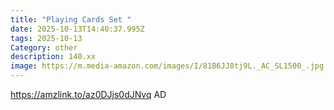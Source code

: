 ```yaml
---
title: "Playing Cards Set "
date: 2025-10-13T14:40:37.995Z
tags: 2025-10-13
Category: other
description: 140.xx
image: https://m.media-amazon.com/images/I/81B6JJ8tj9L._AC_SL1500_.jpg
---
```

https://amzlink.to/az0DJjs0dJNvq
AD